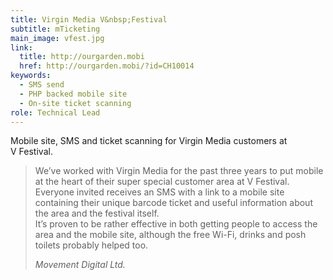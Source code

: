 ```yaml
---
title: Virgin Media V&nbsp;Festival
subtitle: mTicketing
main_image: vfest.jpg
link:
  title: http://ourgarden.mobi
  href: http://ourgarden.mobi/?id=CH10014
keywords:
  - SMS send
  - PHP backed mobile site
  - On-site ticket scanning
role: Technical Lead
---
```


Mobile site, SMS and ticket scanning for Virgin Media customers at V&nbsp;Festival.

> We’ve worked with Virgin Media for the past three years to put mobile at the heart of their super special customer area at V&nbsp;Festival. Everyone invited receives an SMS with a link to a mobile site containing their unique barcode ticket and useful information about the area and the festival itself.  
> It’s proven to be rather effective in both getting people to access the area and the mobile site, although the free Wi-Fi, drinks and posh toilets probably helped too.
>
> <cite>Movement Digital Ltd.</cite>
